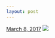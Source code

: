 ```yaml
---
layout: post
---
```


<p>
  <time><a href="/611">March 8, 2017</a></time>
  <a href="/611"><img src="{{ site.assets_url }}/611-480.jpg" srcset="{{ site.assets_url }}/611-240.jpg 240w, {{ site.assets_url }}/611-480.jpg 480w, {{ site.assets_url }}/611-720.jpg 720w, {{ site.assets_url }}/611-960.jpg 960w" sizes="(min-width: 700px) 50vw, calc(100vw - 2rem)" /></a>
</p>

